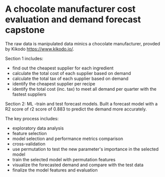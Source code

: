 # A chocolate manufacturer cost evaluation and demand forecast capstone 

The raw data is manipulated data minics a chocolate manufacturer, provded by Kikodo https://www.kikodo.io/. 

Section 1 includes: 
- find out the cheapest supplier for each ingredient 
- calculate the total cost of each supplier based on demand 
- calculate the total tax of each supplier based on demand 
- identify the cheapest supplier per recipe 
- identify the total cost (inc. tax) to meet all demand per quarter with the fastest suppliers

Section 2: ML -train and test forecast models. Built a forecast model with a R2 score of r2 score of 0.883 to predict the demand more accurately. 

The key process includes: 
- exploratory data analysis
- feature selection
- model selection and performance metrics comparison 
- cross-validation 
- use permutation to test the new parameter's importance in the selected model
- train the selected model with permutation features   
- visualize the forecasted demand and compare with the test data
- finalize the model features and evaluation 
